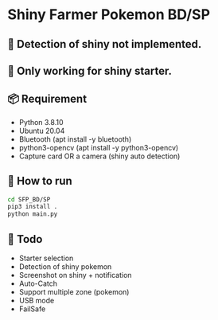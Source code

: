 # Shiny Farmer Pokemon BD/SP

## 🚩 Detection of shiny not implemented.
## 🚩 Only working for shiny starter.

## 📦 Requirement
- Python 3.8.10
- Ubuntu 20.04
- Bluetooth (apt install -y bluetooth)
- python3-opencv (apt install -y python3-opencv)
- Capture card OR a camera (shiny auto detection)

## 🔧 How to run

```bash
cd SFP_BD/SP
pip3 install .
python main.py
```

## 🎯 Todo
 - Starter selection
 - Detection of shiny pokemon
 - Screenshot on shiny + notification
 - Auto-Catch
 - Support multiple zone (pokemon)
 - USB mode
 - FailSafe